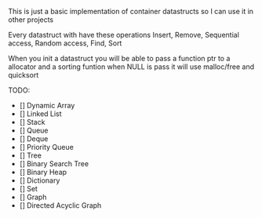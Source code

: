 This is just a basic implementation of container datastructs so I can use it in other projects

Every datastruct with have these operations
Insert, Remove, Sequential access, Random access, Find, Sort

When you init a datastruct you will be able to pass a function ptr to a allocator and a sorting funtion
when NULL is pass it will use malloc/free and quicksort

TODO:
- [] Dynamic Array
- [] Linked List
- [] Stack
- [] Queue
- [] Deque
- [] Priority Queue
- [] Tree
- [] Binary Search Tree
- [] Binary Heap
- [] Dictionary
- [] Set
- [] Graph
- [] Directed Acyclic Graph 
